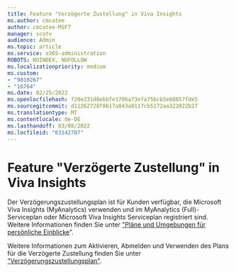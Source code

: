 ```yaml
---
title: Feature "Verzögerte Zustellung" in Viva Insights
ms.author: cmcatee
author: cmcatee-MSFT
manager: scotv
audience: Admin
ms.topic: article
ms.service: o365-administration
ROBOTS: NOINDEX, NOFOLLOW
ms.localizationpriority: medium
ms.custom:
- "9010267"
- "16764"
ms.date: 02/25/2022
ms.openlocfilehash: f20e231d8ebbfe170ba73efa75bcb3e88857fde5
ms.sourcegitcommit: d11262728f0617a843a0117cb5172aa322022b27
ms.translationtype: MT
ms.contentlocale: de-DE
ms.lasthandoff: 03/08/2022
ms.locfileid: "63142707"
---
```

# <a name="delay-delivery-feature-in-viva-insights"></a>Feature "Verzögerte Zustellung" in Viva Insights

Der Verzögerungszustellungsplan ist für Kunden verfügbar, die Microsoft Viva Insights (MyAnalytics) verwenden und im MyAnalytics (Full)-Serviceplan oder Microsoft Viva Insights Serviceplan registriert sind. Weitere Informationen finden Sie unter ["Pläne und Umgebungen für persönliche Einblicke](https://docs.microsoft.com/viva/insights/personal/overview/plans-environments)".  

Weitere Informationen zum Aktivieren, Abmelden und Verwenden des Plans für die Verzögerte Zustellung finden Sie unter ["Verzögerungszustellungsplan"](https://docs.microsoft.com/viva/insights/personal/use/delay-delivery).
